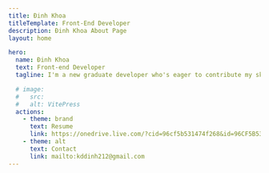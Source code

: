 ```yaml
---
title: Đinh Khoa
titleTemplate: Front-End Developer
description: Đinh Khoa About Page
layout: home

hero:
  name: Đinh Khoa
  text: Front-end Developer
  tagline: I'm a new graduate developer who's eager to contribute my skills and knowledge to the industry. I have experience working in HTML, CSS, Typescript, Tailwind CSS, React.JS, I have also acquired proficiency in  Node.JS, Express, MongoDB.

  # image:
  #   src:
  #   alt: VitePress
  actions:
    - theme: brand
      text: Resume
      link: https://onedrive.live.com/?cid=96cf5b531474f268&id=96CF5B531474F268%215880&ithint=file%2Cpdf&authkey=%21AFA43eiGyAODpCs
    - theme: alt
      text: Contact
      link: mailto:kddinh212@gmail.com
---
```

